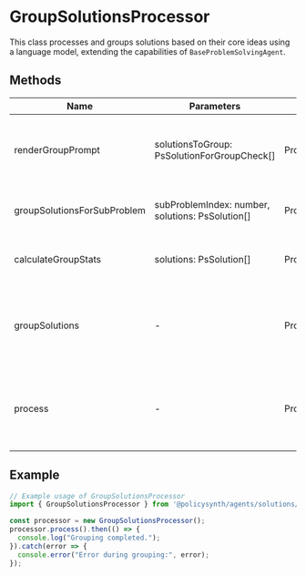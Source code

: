 # GroupSolutionsProcessor

This class processes and groups solutions based on their core ideas using a language model, extending the capabilities of `BaseProblemSolvingAgent`.

## Methods

| Name                               | Parameters                                             | Return Type      | Description                                                                 |
|------------------------------------|--------------------------------------------------------|------------------|-----------------------------------------------------------------------------|
| renderGroupPrompt                  | solutionsToGroup: PsSolutionForGroupCheck[]       | Promise<SystemMessage[]> | Prepares the prompt for the language model to group solutions.              |
| groupSolutionsForSubProblem        | subProblemIndex: number, solutions: PsSolution[]  | Promise<void>    | Groups solutions for a specific subproblem.                                 |
| calculateGroupStats                | solutions: PsSolution[]                           | Promise<void>    | Calculates statistics for the grouped solutions.                            |
| groupSolutions                     | -                                                      | Promise<void>    | Groups solutions for all subproblems up to a specified limit.               |
| process                            | -                                                      | Promise<void>    | Processes the grouping of solution components using a language model.       |

## Example

```typescript
// Example usage of GroupSolutionsProcessor
import { GroupSolutionsProcessor } from '@policysynth/agents/solutions/group/groupSolutions.js';

const processor = new GroupSolutionsProcessor();
processor.process().then(() => {
  console.log("Grouping completed.");
}).catch(error => {
  console.error("Error during grouping:", error);
});
```
